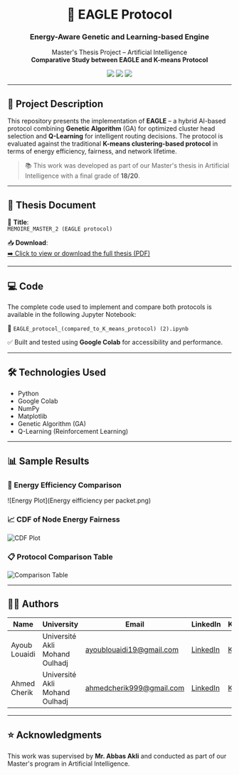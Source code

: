 <h1 align="center">🦅 EAGLE Protocol</h1>
<h3 align="center">Energy-Aware Genetic and Learning-based Engine</h3>
<p align="center">
  Master's Thesis Project – Artificial Intelligence
  <br/>
  <strong>Comparative Study between EAGLE and K-means Protocol</strong>
</p>

<p align="center">
  <a href="mailto:ayoublouaidi19@gmail.com"><img src="https://img.shields.io/badge/Gmail-D14836?style=for-the-badge&logo=gmail&logoColor=white" /></a>
  <a href="https://www.linkedin.com/in/louaidiayoub-686642249/"><img src="https://img.shields.io/badge/LinkedIn-0A66C2?style=for-the-badge&logo=linkedin&logoColor=white" /></a>
  <a href="https://www.kaggle.com/ayoublouaidi"><img src="https://img.shields.io/badge/Kaggle-20BEFF?style=for-the-badge&logo=kaggle&logoColor=white" /></a>
</p>

---

## 🧠 Project Description

This repository presents the implementation of **EAGLE** – a hybrid AI-based protocol combining **Genetic Algorithm** (GA) for optimized cluster head selection and **Q-Learning** for intelligent routing decisions. The protocol is evaluated against the traditional **K-means clustering-based protocol** in terms of energy efficiency, fairness, and network lifetime.

> 📚 This work was developed as part of our Master's thesis in Artificial Intelligence with a final grade of **18/20**.

---

## 📄 Thesis Document

📘 **Title**:  
`MEMOIRE_MASTER_2 (EAGLE protocol)`

📥 **Download**:  
[➡️ Click to view or download the full thesis (PDF)](./MEMOIRE_MASTER_2%20(EAGLE%20protocol).pdf)

---

## 💻 Code

The complete code used to implement and compare both protocols is available in the following Jupyter Notebook:

🧪 `EAGLE_protocol_(compared_to_K_means_protocol) (2).ipynb`

✅ Built and tested using **Google Colab** for accessibility and performance.

---

## 🛠️ Technologies Used

- Python
- Google Colab
- NumPy
- Matplotlib
- Genetic Algorithm (GA)
- Q-Learning (Reinforcement Learning)

---

## 📊 Sample Results

### 🔋 Energy Efficiency Comparison
![Energy Plot](Energy eifficiency per packet.png)

### 📈 CDF of Node Energy Fairness
![CDF Plot](results/cdf_plot.png)

### 📋 Protocol Comparison Table
![Comparison Table](results/comparison_table.png)

---

## 👨‍🎓 Authors

| Name           | University                          | Email                         | LinkedIn | Kaggle |
|----------------|-------------------------------------|-------------------------------|----------|--------|
| Ayoub Louaidi  | Université Akli Mohand Oulhadj      | ayoublouaidi19@gmail.com      | [LinkedIn](https://www.linkedin.com/in/louaidiayoub-686642249/) | [Kaggle](https://www.kaggle.com/ayoublouaidi) |
| Ahmed Cherik   | Université Akli Mohand Oulhadj      | ahmedcherik999@gmail.com      | [LinkedIn](https://www.linkedin.com/in/ahmed-cherik-12ab19252) | [Kaggle](https://www.kaggle.com/ahmedcherik) |

---

## ⭐ Acknowledgments

This work was supervised by **Mr. Abbas Akli** and conducted as part of our Master's program in Artificial Intelligence.





